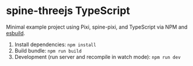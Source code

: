 # spine-threejs TypeScript
Minimal example project using Pixi, spine-pixi, and TypeScript via NPM and [esbuild](https://esbuild.github.io/).

1. Install dependencies: `npm install`
2. Build bundle: `npm run build`
3. Development (run server and recompile in watch mode): `npm run dev`
